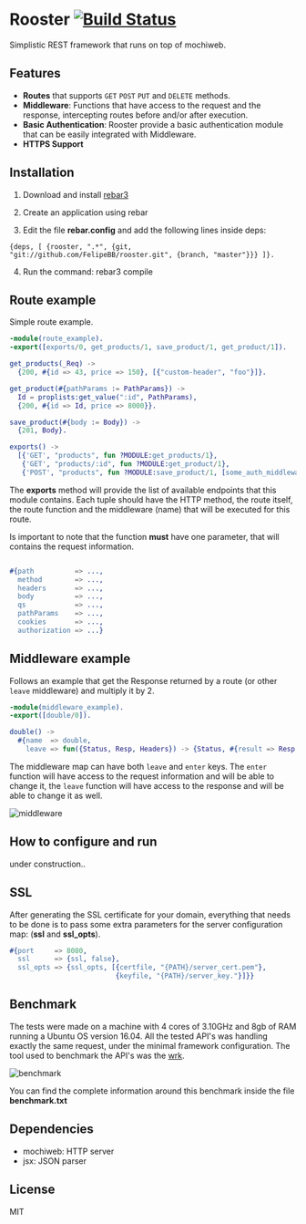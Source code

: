 # Rooster [![Build Status](https://travis-ci.org/FelipeBB/rooster.svg?branch=master)](https://travis-ci.org/FelipeBB/rooster) 
Simplistic REST framework that runs on top of mochiweb.
## Features
- **Routes** that supports `GET` `POST` `PUT` and `DELETE` methods.
- **Middleware**: Functions that have access to the request and the response, intercepting routes before and/or after execution.
- **Basic Authentication**: Rooster provide a basic authentication module that can be easily integrated with Middleware.
- **HTTPS Support**

## Installation
1) Download and install [rebar3](https://www.rebar3.org/)

2) Create an application using rebar

3) Edit the file **rebar.config** and add the following lines inside deps:

`{deps, [ {rooster, ".*", {git, "git://github.com/FelipeBB/rooster.git", {branch, "master"}}} ]}.`

4) Run the command: rebar3 compile

## Route example
Simple route example.

```Erlang
-module(route_example).
-export([exports/0, get_products/1, save_product/1, get_product/1]).

get_products(_Req) ->
  {200, #{id => 43, price => 150}, [{"custom-header", "foo"}]}.

get_product(#{pathParams := PathParams}) ->
  Id = proplists:get_value(":id", PathParams),
  {200, #{id => Id, price => 8000}}.

save_product(#{body := Body}) ->
  {201, Body}.

exports() ->
  [{'GET', "products", fun ?MODULE:get_products/1},
   {'GET', "products/:id", fun ?MODULE:get_product/1},
   {'POST', "products", fun ?MODULE:save_product/1, [some_auth_middleware_name]}].
```

The **exports** method will provide the list of available endpoints that this module contains. Each tuple should have the HTTP method, the route itself, the route function and the middleware (name) that will be executed for this route. 

Is important to note that the function **must** have one parameter, that will contains the request information.

```erlang

#{path          => ...,
  method        => ...,
  headers       => ...,
  body          => ...,
  qs            => ...,
  pathParams    => ...,
  cookies       => ...,
  authorization => ...}
```

## Middleware example

Follows an example that get the Response returned by a route (or other `leave` middleware) and multiply it by 2.

```Erlang
-module(middleware_example).
-export([double/0]).

double() ->
  #{name  => double,
    leave => fun({Status, Resp, Headers}) -> {Status, #{result => Resp * 2}, Headers} end}.
```

The middleware map can have both `leave` and `enter` keys. The `enter` function will have access to the request information and will be able to change it, the `leave` function will have access to the response and will be able to change it as well.

![middleware](https://user-images.githubusercontent.com/5730881/31311878-008f3808-ab8c-11e7-9712-cbd0047321ef.png)

## How to configure and run

under construction..

## SSL
After generating the SSL certificate for your domain, everything that needs to be done is to pass some extra parameters for the server configuration map: (**ssl** and **ssl_opts**).

```Erlang
#{port     => 8080,
  ssl      => {ssl, false},
  ssl_opts => {ssl_opts, [{certfile, "{PATH}/server_cert.pem"},
                          {keyfile, "{PATH}/server_key."}]}}
```

## Benchmark

The tests were made on a machine with 4 cores of 3.10GHz and 8gb of RAM running a Ubuntu OS version 16.04. All the tested API's was handling exactly the same request, under the minimal framework configuration.
The tool used to benchmark the API's was the [wrk](https://github.com/wg/wrk).


![benchmark](https://cloud.githubusercontent.com/assets/5730881/23285787/09a2bfb8-fa12-11e6-990e-6a7014f52122.png)


You can find the complete information around this benchmark inside the file **benchmark.txt**


## Dependencies
- mochiweb: HTTP server
- jsx: JSON parser

## License
MIT
